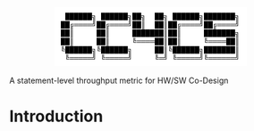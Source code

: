 <p align="center">
  <img src="/img/logo.png">
</p>
A statement-level throughput metric for HW/SW Co-Design

# Introduction

